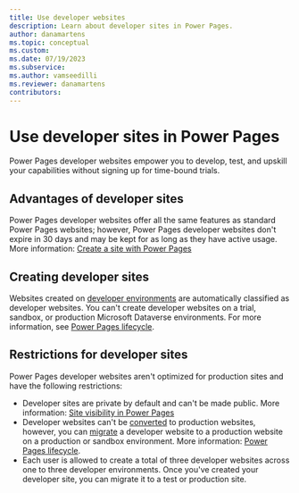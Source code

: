 ```yaml
---
title: Use developer websites
description: Learn about developer sites in Power Pages.
author: danamartens
ms.topic: conceptual
ms.custom: 
ms.date: 07/19/2023
ms.subservice:
ms.author: vamseedilli
ms.reviewer: danamartens
contributors:
---
```


# Use developer sites in Power Pages

Power Pages developer websites empower you to develop, test, and upskill your capabilities without signing up for time-bound trials. 

## Advantages of developer sites

Power Pages developer websites offer all the same features as standard Power Pages websites; however, Power Pages developer websites don't expire in 30 days and may be kept for as long as they have active usage. More information: [Create a site with Power Pages](create-manage.md)

## Creating developer sites

Websites created on [developer environments](/power-apps/maker/maker-create-environment) are automatically classified as developer websites. You can't create developer websites on a trial, sandbox, or production Microsoft Dataverse environments. For more information, see [Power Pages lifecycle](../admin/lifecycle.md).

## Restrictions for developer sites

Power Pages developer websites aren't optimized for production sites and have the following restrictions:

- Developer sites are private by default and can't be made public. More information: [Site visibility in Power Pages](../security/site-visibility.md)
- Developer websites can't be [converted](../admin/convert-site.md) to production websites, however, you can [migrate](../admin/migrate-site-configuration.md) a developer website to a production website on a production or sandbox environment. More information: [Power Pages lifecycle](../admin/lifecycle.md).
- Each user is allowed to create a total of three developer websites across one to three developer environments. Once you've created your developer site, you can migrate it to a test or production site.

    
